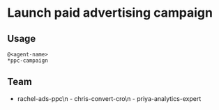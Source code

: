 # Launch paid advertising campaign

## Usage
```
@<agent-name>
*ppc-campaign
```

## Team
  - rachel-ads-ppc\n  - chris-convert-cro\n  - priya-analytics-expert

